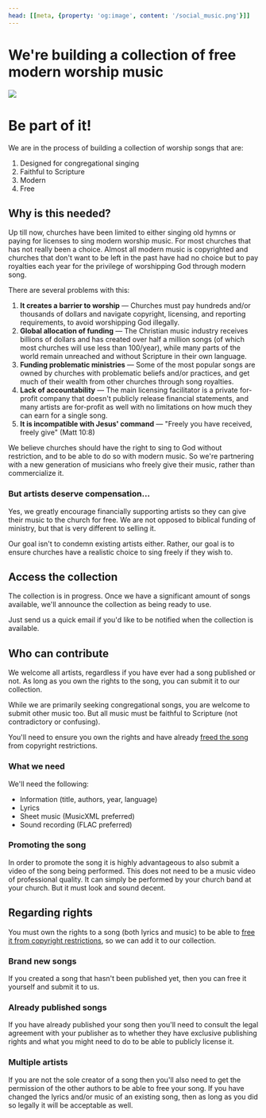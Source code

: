 ```yaml
---
head: [[meta, {property: 'og:image', content: '/social_music.png'}]]
---
```



# We're building a collection of free modern worship music

<img src='@/_assets/ill_music.svg'>

# Be part of it!

We are in the process of building a collection of worship songs that are:

 1. Designed for congregational singing
 2. Faithful to Scripture
 3. Modern
 4. Free


## Why is this needed?

Up till now, churches have been limited to either singing old hymns or paying for licenses to sing modern worship music. For most churches that has not really been a choice. Almost all modern music is copyrighted and churches that don't want to be left in the past have had no choice but to pay royalties each year for the privilege of worshipping God through modern song.

There are several problems with this:

 1. __It creates a barrier to worship__ &mdash; Churches must pay hundreds and/or thousands of dollars and navigate copyright, licensing, and reporting requirements, to avoid worshipping God illegally.
 2. __Global allocation of funding__ &mdash; The Christian music industry receives billions of dollars and has created over half a million songs (of which most churches will use less than 100/year), while many parts of the world remain unreached and without Scripture in their own language.
 3. __Funding problematic ministries__ &mdash; Some of the most popular songs are owned by churches with problematic beliefs and/or practices, and get much of their wealth from other churches through song royalties.
 4. __Lack of accountability__ &mdash; The main licensing facilitator is a private for-profit company that doesn't publicly release financial statements, and many artists are for-profit as well with no limitations on how much they can earn for a single song.
 5. __It is incompatible with Jesus' command__ &mdash; "Freely you have received, freely give" (Matt 10:8)

We believe churches should have the right to sing to God without restriction, and to be able to do so with modern music. So we're partnering with a new generation of musicians who freely give their music, rather than commercialize it.


### But artists deserve compensation...
Yes, we greatly encourage financially supporting artists so they can give their music to the church for free. We are not opposed to biblical funding of ministry, but that is very different to selling it.

Our goal isn't to condemn existing artists either. Rather, our goal is to ensure churches have a realistic choice to sing freely if they wish to.


## Access the collection
The collection is in progress. Once we have a significant amount of songs available, we'll announce the collection as being ready to use.

Just send us a quick email if you'd like to be notified when the collection is available.

<VPButton href='/about/' text="Contact Us"></VPButton>


## Who can contribute
We welcome all artists, regardless if you have ever had a song published or not. As long as you own the rights to the song, you can submit it to our collection.

While we are primarily seeking congregational songs, you are welcome to submit other music too. But all music must be faithful to Scripture (not contradictory or confusing).

You'll need to ensure you own the rights and have already [freed the song](/licenses/) from copyright restrictions.

### What we need

We'll need the following:

 * Information (title, authors, year, language)
 * Lyrics
 * Sheet music (MusicXML preferred)
 * Sound recording (FLAC preferred)

### Promoting the song

In order to promote the song it is highly advantageous to also submit a video of the song being performed. This does not need to be a music video of professional quality. It can simply be performed by your church band at your church. But it must look and sound decent.

<VPButton href='/about/' text="Contact Us"></VPButton>

## Regarding rights
You must own the rights to a song (both lyrics and music) to be able to [free it from copyright restrictions](/licenses/), so we can add it to our collection.

### Brand new songs
If you created a song that hasn't been published yet, then you can free it yourself and submit it to us.

### Already published songs
If you have already published your song then you'll need to consult the legal agreement with your publisher as to whether they have exclusive publishing rights and what you might need to do to be able to publicly license it.

### Multiple artists
If you are not the sole creator of a song then you'll also need to get the permission of the other authors to be able to free your song. If you have changed the lyrics and/or music of an existing song, then as long as you did so legally it will be acceptable as well.

